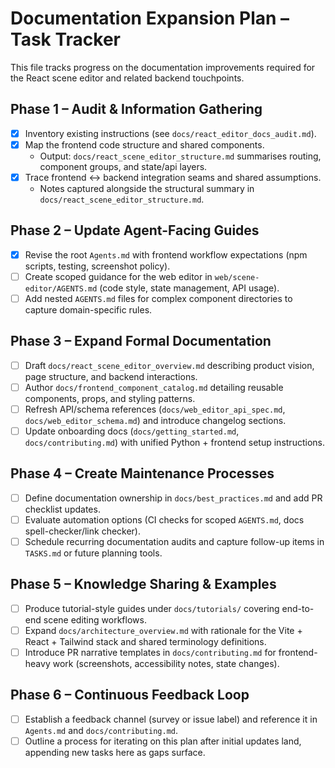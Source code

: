 # Documentation Expansion Plan – Task Tracker

This file tracks progress on the documentation improvements required for the React scene editor and related backend touchpoints.

## Phase 1 – Audit & Information Gathering
- [x] Inventory existing instructions (see `docs/react_editor_docs_audit.md`).
- [x] Map the frontend code structure and shared components.
  - Output: `docs/react_scene_editor_structure.md` summarises routing, component groups, and state/api layers.
- [x] Trace frontend ↔ backend integration seams and shared assumptions.
  - Notes captured alongside the structural summary in `docs/react_scene_editor_structure.md`.

## Phase 2 – Update Agent-Facing Guides
- [x] Revise the root `Agents.md` with frontend workflow expectations (npm scripts, testing, screenshot policy).
- [ ] Create scoped guidance for the web editor in `web/scene-editor/AGENTS.md` (code style, state management, API usage).
- [ ] Add nested `AGENTS.md` files for complex component directories to capture domain-specific rules.

## Phase 3 – Expand Formal Documentation
- [ ] Draft `docs/react_scene_editor_overview.md` describing product vision, page structure, and backend interactions.
- [ ] Author `docs/frontend_component_catalog.md` detailing reusable components, props, and styling patterns.
- [ ] Refresh API/schema references (`docs/web_editor_api_spec.md`, `docs/web_editor_schema.md`) and introduce changelog sections.
- [ ] Update onboarding docs (`docs/getting_started.md`, `docs/contributing.md`) with unified Python + frontend setup instructions.

## Phase 4 – Create Maintenance Processes
- [ ] Define documentation ownership in `docs/best_practices.md` and add PR checklist updates.
- [ ] Evaluate automation options (CI checks for scoped `AGENTS.md`, docs spell-checker/link checker).
- [ ] Schedule recurring documentation audits and capture follow-up items in `TASKS.md` or future planning tools.

## Phase 5 – Knowledge Sharing & Examples
- [ ] Produce tutorial-style guides under `docs/tutorials/` covering end-to-end scene editing workflows.
- [ ] Expand `docs/architecture_overview.md` with rationale for the Vite + React + Tailwind stack and shared terminology definitions.
- [ ] Introduce PR narrative templates in `docs/contributing.md` for frontend-heavy work (screenshots, accessibility notes, state changes).

## Phase 6 – Continuous Feedback Loop
- [ ] Establish a feedback channel (survey or issue label) and reference it in `Agents.md` and `docs/contributing.md`.
- [ ] Outline a process for iterating on this plan after initial updates land, appending new tasks here as gaps surface.
